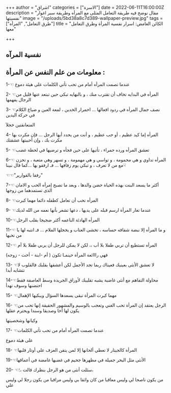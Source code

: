 +++
author = "اشراق"
categories = ["الاسرة"]
date = 2022-06-11T16:00:00Z
description = "مقال نوضح فيه طريقة التعامل المثلى مع المرأه وطريقة سبر اغوار نفسيتها"
image = "/uploads/5bd38a8c7d389-wallpaper-preview.jpg"
tags = ["طرق التعامل", "المرأه"]
title = "الكائن الغامض: اسرار نفسية المرأة وطرق التعامل معها"

+++
## نفسية المرآه

## معلومات من علم النفس عن المرأة :

1-☜ عندما تصمت المرأه أمام من تحب تأتي الكلمات على هيئة دموع

2- ☜المرأه في البدايه تخاف أن تقترب منك ، و بالنهايه تبكي حين تبتعد عنها قليل من الرجال يفهمها

3- ☜نصف جمال المرأه في ردود افعالها ... احمرار الخدين ، لمعة العين و ضياع الكلام في حركة اليدين

المتعانقتين خجلآ

4- المرأه إما كيد عظيم ، أو حب عظيم ، و أنت من يحدد أيها الرجل ... فإن مكرت بها مكرت بك ، وإن أحببتها عشقتك 

5- ☜تعشق المرأه ورده حمراء ، تأتيها على حين فجأه و ترضيها في لحظة غضب 

6-☜ المرأه تداوي و هي محمومة ، و تواسي و هي مهمومة ، و تسهر وهي متعبة ، و تحزن مع من لا تعرف ، و تبكي يوم زفافها ... فـ ارفقو بها ...كما قال نبينا☟

☜☜"رفقا بالقوارير"

7-☜ أكثر ما يسعد البنت بهذه الحياة حضن والدها ، وبعد ما تصبح إمرأه الحب و الامان الذى تستمدهما من زوجها 

8- ☜المرأه تحب أن تعامل كطفله دائما مهما كبرت 

9- ☜عندما تغار المرأة  ارسم قبله على يديها ، دعها تشعر بأنها نعمه من الله لديك 

10-☜المرأه الهادئة الناعمه أكثر ضجيجا بقلب الرجل 

11-☜ و ما المرأه إلا نبضة شفافه حساسه ، تخشى العتاب و يخجلها الملام ... فـ انتبه لها يا من تحبها 

12-☜ المرأه تستطيع أن تربي طفلا بلا أب ،، لكن لا يمكن للرجل أن يربي طفلا بلا أم

فهي رااائعة المرأة حينمـا تكون ( أم -ابنة - أخت - زوجه) 

13- ☜لا تعشق الأنثى بعينيك فعيناك ربما تجد الأجمل لكن أعشقها بقلبك فالقلوب لا تتشابه أبدا

14-☜محاولة التفاهم مع أنثى غاضبة يشبه تقليبك لأوراق الجريدة وسط العاصفة فقط احتضنها وسوف تهدأ

15- ☜مهما كبرت المرأة تبقى يسعدها السؤال ويبكيها الإهمال 

16- ☜الرجل يعتقد إن المرأة تحب الغني وتعجب بالوسيم والمشهور الحقيقة إنها تحب من يكون لها أخا وصديقا وسندا ويحترم عقلها

وكيانها وشخصيتها

17- ☜عندما تصمت المرأه أمام من تحب تأتي الكلمات

على هيئة دموع

18- ☜المرأة كالجيتار لا تعطي ألحانها إلا لمن يتقن العزف على أوتار قلبها

19-☜الأنثى مثل البحر جميلة في مظهرها جحيم في غضبها غامضة في أعماقها

20- ☜سئلت أنثى من هو الرجل بنظرك قالت ،؛،

من يكون ناصحا لي وليس معاقبا من كان واثقا بي وليس مراقبا من يكون رجلا لي وليس علي